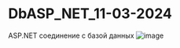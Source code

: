 # DbASP_NET_11-03-2024
 ASP.NET соединение с базой данных
![image](https://github.com/fishman123456/DbASP_NET_11-03-2024/assets/106389581/471351cb-6fc7-462e-a86e-6388bca207e1)
